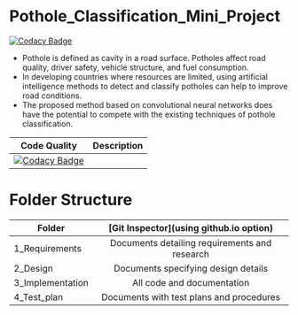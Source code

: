 # Pothole_Classification_Mini_Project

[![Codacy Badge](https://api.codacy.com/project/badge/Grade/8b6274b6cac0409e9335f677b9b30b29)](https://app.codacy.com/gh/honey-16hc/Mini_Project?utm_source=github.com&utm_medium=referral&utm_content=honey-16hc/Mini_Project&utm_campaign=Badge_Grade_Settings)

- Pothole is defined as cavity in a road surface. Potholes affect road  quality,  driver  safety,  vehicle  structure,  and  fuel  consumption.
- In developing countries where resources are limited, using artificial intelligence methods to detect and classify potholes can help to improve road conditions. 
- The proposed method based on convolutional neural networks does have the potential to compete with the existing techniques of pothole classification.


| Code Quality        | Description           | 
| ------------- |:-------------:| 
| [![Codacy Badge](https://app.codacy.com/project/badge/Grade/96c116a42a654f62995a2391bce6b7a9)](https://www.codacy.com/gh/honey-16hc/Mini_Project/dashboard?utm_source=github.com&amp;utm_medium=referral&amp;utm_content=honey-16hc/Mini_Project&amp;utm_campaign=Badge_Grade)    |  | 

# Folder Structure
| Folder        | [Git Inspector](using github.io option)           | 
| ------------- |:-------------:| 
| 1_Requirements    | Documents detailing requirements and research | 
| 2_Design    | 	Documents specifying design details | 
| 3_Implementation    | All code and documentation      |   
| 4_Test_plan    |Documents with test plans and procedures |
